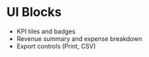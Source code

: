 # UI Blocks

- KPI tiles and badges
- Revenue summary and expense breakdown
- Export controls (Print, CSV)

